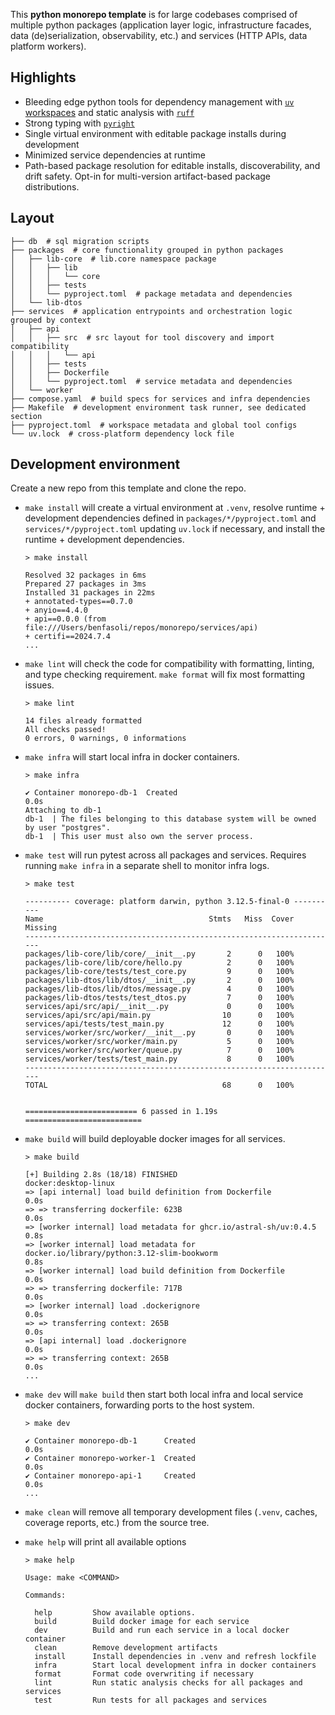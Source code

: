 This **python monorepo template** is for large codebases comprised of multiple python packages (application layer logic, infrastructure facades, data (de)serialization, observability, etc.) and services (HTTP APIs, data platform workers).

## Highlights

- Bleeding edge python tools for dependency management with [`uv` workspaces](https://docs.astral.sh/uv/concepts/workspaces/) and static analysis with [`ruff`](https://docs.astral.sh/ruff/)
- Strong typing with [`pyright`](https://microsoft.github.io/pyright/#/)
- Single virtual environment with editable package installs during development
- Minimized service dependencies at runtime
- Path-based package resolution for editable installs, discoverability, and drift safety. Opt-in for multi-version artifact-based package distributions.

## Layout

```
├── db  # sql migration scripts
├── packages  # core functionality grouped in python packages
│   ├── lib-core  # lib.core namespace package
│   │   ├── lib
│   │   │   └── core
│   │   ├── tests
│   │   └── pyproject.toml  # package metadata and dependencies
│   └── lib-dtos
├── services  # application entrypoints and orchestration logic grouped by context
│   ├── api
│   │   ├── src  # src layout for tool discovery and import compatibility
│   │   │   └── api
│   │   ├── tests
│   │   ├── Dockerfile
│   │   └── pyproject.toml  # service metadata and dependencies
│   └── worker
├── compose.yaml  # build specs for services and infra dependencies
├── Makefile  # development environment task runner, see dedicated section
├── pyproject.toml  # workspace metadata and global tool configs
└── uv.lock  # cross-platform dependency lock file
```

## Development environment

Create a new repo from this template and clone the repo.

- `make install` will create a virtual environment at `.venv`, resolve runtime + development dependencies defined in `packages/*/pyproject.toml` and `services/*/pyproject.toml` updating `uv.lock` if necessary, and install the runtime + development dependencies.

  ```
  > make install

  Resolved 32 packages in 6ms
  Prepared 27 packages in 3ms
  Installed 31 packages in 22ms
  + annotated-types==0.7.0
  + anyio==4.4.0
  + api==0.0.0 (from file:///Users/benfasoli/repos/monorepo/services/api)
  + certifi==2024.7.4
  ...
  ```

- `make lint` will check the code for compatibility with formatting, linting, and type checking requirement. `make format` will fix most formatting issues.

  ```
  > make lint

  14 files already formatted
  All checks passed!
  0 errors, 0 warnings, 0 informations
  ```

- `make infra` will start local infra in docker containers.

  ```
  > make infra

  ✔ Container monorepo-db-1  Created                                                                                                              0.0s
  Attaching to db-1
  db-1  | The files belonging to this database system will be owned by user "postgres".
  db-1  | This user must also own the server process.
  ```

- `make test` will run pytest across all packages and services. Requires running `make infra` in a separate shell to monitor infra logs.

  ```
  > make test

  ---------- coverage: platform darwin, python 3.12.5-final-0 ----------
  Name                                     Stmts   Miss  Cover   Missing
  ----------------------------------------------------------------------
  packages/lib-core/lib/core/__init__.py       2      0   100%
  packages/lib-core/lib/core/hello.py          2      0   100%
  packages/lib-core/tests/test_core.py         9      0   100%
  packages/lib-dtos/lib/dtos/__init__.py       2      0   100%
  packages/lib-dtos/lib/dtos/message.py        4      0   100%
  packages/lib-dtos/tests/test_dtos.py         7      0   100%
  services/api/src/api/__init__.py             0      0   100%
  services/api/src/api/main.py                10      0   100%
  services/api/tests/test_main.py             12      0   100%
  services/worker/src/worker/__init__.py       0      0   100%
  services/worker/src/worker/main.py           5      0   100%
  services/worker/src/worker/queue.py          7      0   100%
  services/worker/tests/test_main.py           8      0   100%
  ----------------------------------------------------------------------
  TOTAL                                       68      0   100%


  ========================= 6 passed in 1.19s ==========================
  ```

- `make build` will build deployable docker images for all services.

  ```
  > make build

  [+] Building 2.8s (18/18) FINISHED                                                                         docker:desktop-linux
  => [api internal] load build definition from Dockerfile                                                                   0.0s
  => => transferring dockerfile: 623B                                                                                       0.0s
  => [worker internal] load metadata for ghcr.io/astral-sh/uv:0.4.5                                                         0.8s
  => [worker internal] load metadata for docker.io/library/python:3.12-slim-bookworm                                        0.8s
  => [worker internal] load build definition from Dockerfile                                                                0.0s
  => => transferring dockerfile: 717B                                                                                       0.0s
  => [worker internal] load .dockerignore                                                                                   0.0s
  => => transferring context: 265B                                                                                          0.0s
  => [api internal] load .dockerignore                                                                                      0.0s
  => => transferring context: 265B                                                                                          0.0s
  ...
  ```

- `make dev` will `make build` then start both local infra and local service docker containers, forwarding ports to the host system.

  ```
  > make dev

  ✔ Container monorepo-db-1      Created                                                                                    0.0s
  ✔ Container monorepo-worker-1  Created                                                                                    0.0s
  ✔ Container monorepo-api-1     Created                                                                                    0.0s
  ...
  ```

- `make clean` will remove all temporary development files (`.venv`, caches, coverage reports, etc.) from the source tree.

- `make help` will print all available options

  ```
  > make help

  Usage: make <COMMAND>

  Commands:

    help         Show available options.
    build        Build docker image for each service
    dev          Build and run each service in a local docker container
    clean        Remove development artifacts
    install      Install dependencies in .venv and refresh lockfile
    infra        Start local development infra in docker containers
    format       Format code overwriting if necessary
    lint         Run static analysis checks for all packages and services
    test         Run tests for all packages and services
  ```
